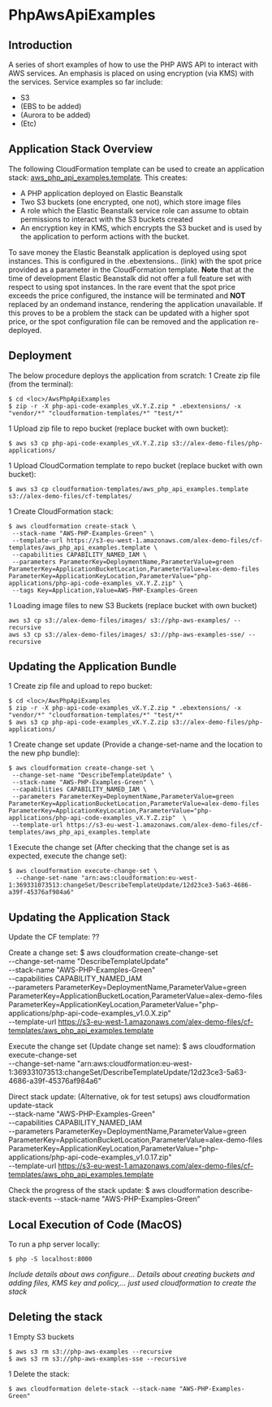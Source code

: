 # PhpAwsApiExamples
## Introduction
A series of short examples of how to use the PHP AWS API to interact with AWS services. An emphasis is placed on using encryption (via KMS) with the services.  Service examples so far include:
* S3
* (EBS to be added)
* (Aurora to be added)
* (Etc)

## Application Stack Overview
The following CloudFormation template can be used to create an application stack:  [aws_php_api_examples.template](https://github.com/Alex-Burgess/AwsPhpApiExamples/blob/master/cloudformation-templates/aws_php_api_examples.template).  This creates:
* A PHP application deployed on Elastic Beanstalk
* Two S3 buckets (one encrypted, one not), which store image files
* A role which the Elastic Beanstalk service role can assume to obtain permissions to interact with the S3 buckets created
* An encryption key in KMS, which encrypts the S3 bucket and is used by the application to perform actions with the bucket.

To save money the Elastic Beanstalk application is deployed using spot instances. This is configured in the .ebextensions.. (link) with the spot price provided as a parameter in the CloudFormation template.  **Note** that at the time of development Elastic Beanstalk did not offer a full feature set with respect to using spot instances. In the rare event that the spot price exceeds the price configured, the instance will be terminated and **NOT** replaced by an ondemand instance, rendering the application unavailable.  If this proves to be a problem the stack can be updated with a higher spot price, or the spot configuration file can be removed and the application re-deployed.

## Deployment
The below procedure deploys the application from scratch:
1 Create zip file (from the terminal):
```
$ cd <loc>/AwsPhpApiExamples
$ zip -r -X php-api-code-examples_vX.Y.Z.zip * .ebextensions/ -x "vendor/*" "cloudformation-templates/*" "test/*"
```
1 Upload zip file to repo bucket (replace bucket with own bucket):
```
$ aws s3 cp php-api-code-examples_vX.Y.Z.zip s3://alex-demo-files/php-applications/
```
1 Upload CloudCormation template to repo bucket (replace bucket with own bucket):
```
$ aws s3 cp cloudformation-templates/aws_php_api_examples.template s3://alex-demo-files/cf-templates/
```
1 Create CloudFormation stack:
```
$ aws cloudformation create-stack \
 --stack-name "AWS-PHP-Examples-Green" \
 --template-url https://s3-eu-west-1.amazonaws.com/alex-demo-files/cf-templates/aws_php_api_examples.template \
 --capabilities CAPABILITY_NAMED_IAM \
 --parameters ParameterKey=DeploymentName,ParameterValue=green ParameterKey=ApplicationBucketLocation,ParameterValue=alex-demo-files ParameterKey=ApplicationKeyLocation,ParameterValue="php-applications/php-api-code-examples_vX.Y.Z.zip" \
 --tags Key=Application,Value=AWS-PHP-Examples-Green
```
1 Loading image files to new S3 Buckets (replace bucket with own bucket)
```
aws s3 cp s3://alex-demo-files/images/ s3://php-aws-examples/ --recursive
aws s3 cp s3://alex-demo-files/images/ s3://php-aws-examples-sse/ --recursive
```

## Updating the Application Bundle
1 Create zip file and upload to repo bucket:
```
$ cd <loc>/AwsPhpApiExamples
$ zip -r -X php-api-code-examples_vX.Y.Z.zip * .ebextensions/ -x "vendor/*" "cloudformation-templates/*" "test/*"
$ aws s3 cp php-api-code-examples_vX.Y.Z.zip s3://alex-demo-files/php-applications/
```
1 Create change set update (Provide a change-set-name and the location to the new php bundle):
```
$ aws cloudformation create-change-set \
 --change-set-name "DescribeTemplateUpdate" \
 --stack-name "AWS-PHP-Examples-Green" \
 --capabilities CAPABILITY_NAMED_IAM \
 --parameters ParameterKey=DeploymentName,ParameterValue=green ParameterKey=ApplicationBucketLocation,ParameterValue=alex-demo-files ParameterKey=ApplicationKeyLocation,ParameterValue="php-applications/php-api-code-examples_vX.Y.Z.zip"  \
 --template-url https://s3-eu-west-1.amazonaws.com/alex-demo-files/cf-templates/aws_php_api_examples.template
```
1 Execute the change set (After checking that the change set is as expected, execute the change set):
```
$ aws cloudformation execute-change-set \
  --change-set-name "arn:aws:cloudformation:eu-west-1:369331073513:changeSet/DescribeTemplateUpdate/12d23ce3-5a63-4686-a39f-45376af984a6"
```

## Updating the Application Stack
Update the CF template:
??

Create a change set:
$ aws cloudformation create-change-set \
      --change-set-name "DescribeTemplateUpdate" \
      --stack-name "AWS-PHP-Examples-Green" \
      --capabilities CAPABILITY_NAMED_IAM \
      --parameters ParameterKey=DeploymentName,ParameterValue=green ParameterKey=ApplicationBucketLocation,ParameterValue=alex-demo-files ParameterKey=ApplicationKeyLocation,ParameterValue="php-applications/php-api-code-examples_v1.0.X.zip"  \
      --template-url https://s3-eu-west-1.amazonaws.com/alex-demo-files/cf-templates/aws_php_api_examples.template

Execute the change set (Update change set name):
$ aws cloudformation execute-change-set \
  --change-set-name "arn:aws:cloudformation:eu-west-1:369331073513:changeSet/DescribeTemplateUpdate/12d23ce3-5a63-4686-a39f-45376af984a6"


Direct stack update: (Alternative, ok for test setups)
aws cloudformation update-stack \
   --stack-name "AWS-PHP-Examples-Green" \
   --capabilities CAPABILITY_NAMED_IAM \
   --parameters ParameterKey=DeploymentName,ParameterValue=green ParameterKey=ApplicationBucketLocation,ParameterValue=alex-demo-files ParameterKey=ApplicationKeyLocation,ParameterValue="php-applications/php-api-code-examples_v1.0.17.zip"  \
   --template-url https://s3-eu-west-1.amazonaws.com/alex-demo-files/cf-templates/aws_php_api_examples.template

Check the progress of the stack update:
$ aws cloudformation describe-stack-events --stack-name "AWS-PHP-Examples-Green”


## Local Execution of Code (MacOS)
To run a php server locally:
```
$ php -S localhost:8000
```

*Include details about aws configure... Details about creating buckets and adding files, KMS key and policy,... just used cloudformation to create the stack*

## Deleting the stack
1 Empty S3 buckets
```
$ aws s3 rm s3://php-aws-examples --recursive
$ aws s3 rm s3://php-aws-examples-sse --recursive
```
1 Delete the stack:
```
$ aws cloudformation delete-stack --stack-name "AWS-PHP-Examples-Green"
```

